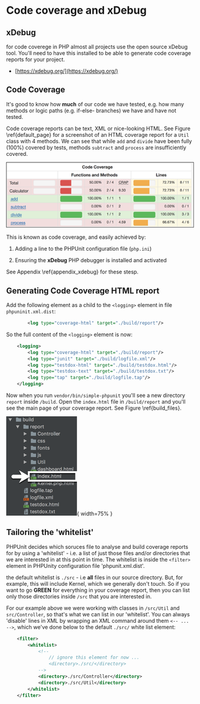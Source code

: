 

# Code coverage and xDebug

## xDebug

for code coverege in PHP almost all projects use the open source xDebug tool. You'll need to have this installed to be able to generate code coverage reports for your project.

- [https://xdebug.org/](https://xdebug.org/)

## Code Coverage

It's good to know how **much** of our code we have tested, e.g. how many methods or logic paths (e.g. if-else- branches) we have and have not tested.

Code coverage reports can be text, XML or nice-looking HTML. See Figure \ref{default_page} for a screenshot of an HTML coverage report for a `Util` class with 4 methods. We can see that while `add` and `divide` have been fully (100%) covered by tests, methods `subtract` and `process` are insufficiently covered.

![Screenshot of HTML coverage report. \label{coverage_html}](./03_figures/part_testing/3_coverage_html.png)

This is known as code coverage, and easily achieved by:

1. Adding a line to the PHPUnit configuration file (`php.ini`)

1. Ensuring the **xDebug** PHP debugger is installed and activated

See Appendix \ref{appendix_xdebug} for these stesp.

## Generating Code Coverage HTML report

Add the following element as a child to the `<logging>` element in file `phpuninit.xml.dist`:

```xml
        <log type="coverage-html" target="./build/report"/>
```

So the full content of the `<logging>` element is now:

```xml
    <logging>
        <log type="coverage-html" target="./build/report"/>
        <log type="junit" target="./build/logfile.xml"/>
        <log type="testdox-html" target="./build/testdox.html"/>
        <log type="testdox-text" target="./build/testdox.txt"/>
        <log type="tap" target="./build/logfile.tap"/>
    </logging>
```

Now when you run `vendor/bin/simple-phpunit` you'll see a new directory `report` inside `/build`. Open the `index.html` file in `/build/report` and you'll see the main page of your coverage report. See Figure \ref{build_files}.

![Build files showing `index.html` in `/build/report`. \label{build_files}](./03_figures/part_testing/4_build_output.png){ width=75% }

## Tailoring the 'whitelist'

PHPUnit decides which soruces file to analyse and build coverage reports for by using a 'whitelist' - i.e. a list of just those files and/or directories that we are interested in at this point in time. The whitelist is inside the `<filter>` element in PHPUnity configuration file  'phpunit.xml.dist'.

the default whitelist is `./src` - i.e **all** files in our source directory. But, for example, this will include Kernel, which we generally don't touch. So if you want to go **GREEN** for everything in your coverage report, then you can list only those directories inside `/src` that you are interested in.

For our example above we were working with classes in `/src/Util` and `src/Controller`, so that's what we can list in our 'whitelist'. You can always 'disable' lines in XML by wrapping an XML command around them `<-- ... -->`, which we've done below to the default `./src/` white list element:

```xml
    <filter>
        <whitelist>
            <!--
                // ignore this element for now ...
                <directory>./src/</directory>
            -->
            <directory>./src/Controller</directory>
            <directory>./src/Util</directory>
        </whitelist>
    </filter>
```

